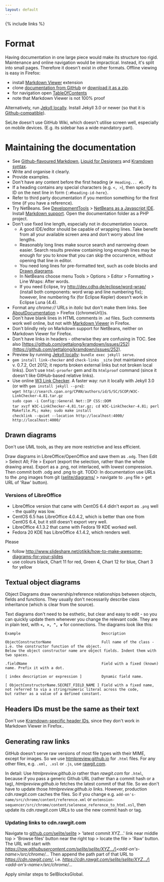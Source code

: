 ```yaml
---
layout: default
---
```

{% include links %}

# Format
Having documentation in one large piece would make its structure too rigid. Maintenance and online navigation would be impractical. Instead, it's split into small pages. Therefore it doesn't exist in other formats. Offline viewing is easy in Firefox:

* install [Markdown Viewer](https://addons.mozilla.org/en-us/firefox/addon/markdown-viewer/) extension
* clone [documentation from GitHub](https://github.com/selite/selite.github.io) or [download it as a zip](https://github.com/selite/selite.github.io/archive/master.zip).
* for navigation open [TableOfContents](TableOfContents)
* note that Markdown Viewer is not 100% proof

Alternatively, run [Jekyll locally](https://help.github.com/articles/using-jekyll-with-pages/). Install Jekyll 3.0 or newer (so that it is [Github-compatible](https://github.com/jekyll/jekyll/pull/3452)).

SeLite doesn't use GitHub Wiki, which doesn't utilise screen well, especially on mobile devices. (E.g. its sidebar has a wide mandatory part).

# Maintaining the documentation
  * See [Github-flavoured Markdown](https://help.github.com/articles/github-flavored-markdown/), [Liquid for Designers](https://github.com/Shopify/liquid/wiki/Liquid-for-Designers) and [Kramdown syntax](http://kramdown.gettalong.org/syntax.html).
  * Write and organise it clearly.
  * Provide examples.
  * Don't have any content before the first heading (`# Heading... #`).
  * If a heading contains any special characters (e.g. `<, >`), then specify its ID on the next line in form `{:#heading-id-here}`.
  * Refer to third party documentation if you mention something for the first time (if you have a reference).
  * Try NetBeans. See [DevelopmentTools](DevelopmentTools) > [NetBeans as a Javascript IDE](DevelopmentTools#netbeans-as-a-javascript-ide). Install [Markdown support](https://github.com/madflow/flow-netbeans-markdown). Open the documentation folder as a PHP project.
  * Don't use fixed line length, especially not in documentation source.
    * A good IDE/editor should be capable of wrapping lines. Take benefit from all your available screen area and don't worry about line lengths.
    * Reasonably long lines make source search and narrowing down easier. Search results preview containing long enough lines may be enough for you to know that you can skip the occurrence, without opening that line in editor.
    * You need long lines for pre-formatted text, such as code blocks and [Drawn diagrams](#drawn-diagrams).
    * In NetBeans choose menu Tools > Options > Editor > Formatting > Line Wraps: After words.
    * If you need Eclipse, try <http://dev.cdhq.de/eclipse/word-wrap/> (install both components: word wrap and line numbering fix); however, line numbering fix (for Eclipse Kepler) doesn’t work in Eclipse Luna (4.4).
 * Format any _chrome://_ URLs in _italic_ but don't make them links. See [AboutDocumentation](AboutDocumentation) > Firefox {{chromeUrl}}s.
 * Don't have blank lines in HTML comments in `.md` files. Such comments work well online, but not with [Markdown Viewer](https://addons.mozilla.org/en-us/firefox/addon/markdown-viewer/) in Firefox.
 * Don't blindly rely on Markdown support for NetBeans, neither on Markdown Viewer for Firefox.
 * Don't have links in headers - otherwise they are confusing in TOC. See also [https://github.com/gettalong/kramdown/issues/252](https://github.com/gettalong/kramdown/issues/252).
 * Preview by running [Jekyll locally](https://help.github.com/articles/using-jekyll-with-pages/): `bundle exec jekyll serve`.
 * `gem install link-checker` and `check-links _site` (not maintained since v. 0.7.2, Oct 2012; it reports broken external links but not broken local links). Don't use `html-proofer` gem and its `htmlproof` command (since it doesn't like GitHub-based relative links).
 * Use online [W3 Link Checker](https://validator.w3.org/checklink). A faster way: run it locally with Jekyll 3.0 (or with `gem install jekyll --pre`):<br/> `wget http://search.cpan.org/CPAN/authors/id/S/SC/SCOP/W3C-LinkChecker-4.81.tar.gz`<br/> `sudo cpan -i Config::General Net::IP CSS::DOM`<br/> `tar xvzf W3C-LinkChecker-4.81.tar.gz; cd W3C-LinkChecker-4.81; perl Makefile.PL; make; sudo make install`<br/> `checklink --quiet --location http://localhost:4000/ http://localhost:4000/`

## Drawn diagrams
Don't use UML tools, as they are more restrictive and less efficient. <!-- That"s why I didn"t consider using e.g. http://plantuml.sourceforge.net and http://sourceforge.net/projects/plantumlnb -->

Draw diagrams in LibreOffice/OpenOffice and save them as `.odg`. Then Edit > Select All; File > Export (export the selection, rather than the whole drawing area). Export as a .png, not interlaced, with lowest compression. Then commit both .odg and .png to git. TODO: In documentation use URLs to the .png images from git ([selite/diagrams/](https://github.com/selite/selite/tree/master/diagrams) > navigate to `.png` file > get URL of 'Raw' button).

### Versions of LibreOffice
  * LibreOffice version that came with CentOS 6.4 didn't export as `.png` well - the quality was low.
  * CentOS 6.5 has LibreOffice 4.0.4.2, which is better than one from CentOS 6.4, but it still doesn't export very well.
  * LibreOffice 4.1.3.2 that came with Fedora 19 KDE worked well.
  * Fedora 20 KDE has LibreOffice 4.1.4.2, which renders well.

Please

  * follow <http://www.slideshare.net/otikik/how-to-make-awesome-diagrams-for-your-slides>
  * use colours black, Chart 11 for red, Green 4, Chart 12 for blue, Chart 3 for yellow

## Textual object diagrams
Object Diagrams draw ownership/reference relationships between objects, fields and functions. They usually don't necessarily describe class inheritance (which is clear from the source<!--TODO: and from Javadoc -->).

Text diagrams don't need to be esthetic, but clear and easy to edit - so you can quickly update them whenever you change the relevant code. They are in plain text, with **`<, >, ^, v`** for connections. The diagrams look like this:

~~~
Example                                     Description

ObjectConstructorName                       Full name of the class - i.e. the constructor function of the object.
Below the object constructor name are object fields. Indent them with two spaces.

.fieldName                                  Field with a fixed (known) name. Prefix it with a dot.

[ index description or expression ]         Dynamic field name.

[ ObjectConstructorName.SECRET_FIELD_NAME ] Field with a fixed name, not referred to via a string/numeric literal across the code,
but rather as a value of a defined constant.
~~~

## Headers IDs must be the same as their text
Don't use [Kramdown-specific header IDs](http://kramdown.gettalong.org/syntax.html#specifying-a-header-id), since they don't work in Markdown Viewer in Firefox..

## Generating raw links
GitHub doesn't serve raw versions of most file types with their MIME, except for images. So we use [htmlpreview.github.io](http://htmlpreview.github.io) for `.html` files. For any other files, e.g. `.xml, .xsl` or `.js`, use [rawgit.com](http://rawgit.com).

In detail: Use _htmlpreview.github.io_ rather than _rawgit.com_ for `.html`, because if you pass a generic Github URL (rather than a commit hash or a tag), _htmlpreview.github.io_ fetches the latest commit of that file. So we don't have to update those _htmlpreview.github.io_ links. However, production _cdn.rawgit.com_ caches the files. So if you change e.g. `add-on's-name/src/chrome/content/reference.xml` or `extension-sequencer/src/chrome/content/selenese_reference_to_html.xsl`, then update its _cdn.rawgit.com_ URLs to use the new commit hash or tag.

### Updating links to cdn.rawgit.com
Navigate to [github.com/selite/selite](https://github.com/selite/selite) > 'latest commit XYZ...' link near middle top > 'Browse files' button near the right top > locate the file > 'Raw' button. The URL will start with _https://raw.githubusercontent.com/selite/selite/XYZ.../\<add-on's-name\>/src/chrome/..._ Then append the path part of that URL to _https://cdn.rawgit.com/_, i.e. _https://cdn.rawgit.com/selite/selite/XYZ.../\<add-on's-name\>/src/chrome/..._

Apply similar steps to SelBlocksGlobal.